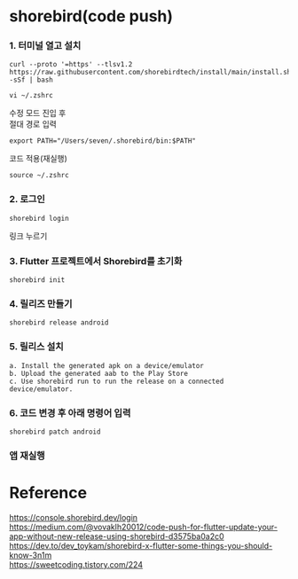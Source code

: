 # shorebird(code push)

### 1. 터미널 열고 설치
~~~
curl --proto '=https' --tlsv1.2 https://raw.githubusercontent.com/shorebirdtech/install/main/install.sh -sSf | bash
~~~

~~~
vi ~/.zshrc
~~~
수정 모드 진입 후   
절대 경로 입력
~~~
export PATH="/Users/seven/.shorebird/bin:$PATH"
~~~

코드 적용(재실행)
~~~
source ~/.zshrc
~~~

### 2. 로그인
~~~
shorebird login
~~~ 
링크 누르기

### 3. Flutter 프로젝트에서 Shorebird를 초기화
~~~
shorebird init
~~~

### 4. 릴리즈 만들기

~~~
shorebird release android
~~~

### 5. 릴리스 설치
~~~
a. Install the generated apk on a device/emulator
b. Upload the generated aab to the Play Store
c. Use shorebird run to run the release on a connected device/emulator.
~~~

### 6. 코드 변경 후 아래 명령어 입력

~~~
shorebird patch android
~~~

### 앱 재실행


# Reference
https://console.shorebird.dev/login   
https://medium.com/@vovaklh20012/code-push-for-flutter-update-your-app-without-new-release-using-shorebird-d3575ba0a2c0   
https://dev.to/dev_toykam/shorebird-x-flutter-some-things-you-should-know-3n1m   
https://sweetcoding.tistory.com/224   
